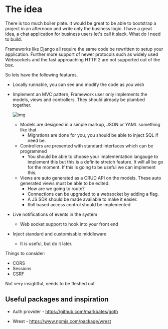 # The idea

There is too much boiler plate. It would be great to be able to bootstrap a project in an afternoon and write only the business logic. I have a great idea, a chat application for business users let's call it slack. What do I need to build.

Frameworks like Django all require the same code be rewritten to setup your application. Further more support of newer protocols such as widely used Websockets and the fast approaching HTTP 2 are not supported out of the box.

So lets have the following features,

- Locally runnable, you can see and modify the code as you wish

- Implement an MVC pattern, Framework user only implements the models, views and controllers. They should already be plumbed together.

  ![img](https://upload.wikimedia.org/wikipedia/commons/thumb/a/a0/MVC-Process.svg/500px-MVC-Process.svg.png)

  - Models are designed in a simple markup, JSON or YAML something like that
    - Migrations are done for you, you should be able to inject SQL if need be.
  - Controllers are presented with standard interfaces which can be programmed
    - You should be able to choose your implementation langauge to implement this but this is a definite stretch feature. It will all be go for the moment. If this is going to be useful we can implement this.
  - Views are auto generated as a CRUD API on the models.  These auto generated views must be able to be edited.
    - How are we going to route?
    - Connections can be upgraded to a websocket by adding a flag.
    - A JS SDK should be made available to make it easier.
    - Roll based access control should be implemented

- Live notifications of events in the system

  - Web socket support to hook into your front end

- Inject standard and customisable middleware

  - It is useful, but do it later.



Things to consider:

- CORS
- Sessions
- CSRF

Not very insightful, needs to be fleshed out



## Useful packages and inspiration

- Auth provider - https://github.com/markbates/goth

- Wrest - https://www.npmjs.com/package/wrest




